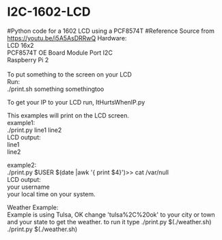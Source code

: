 # I2C-1602-LCD
#Python code for a 1602 LCD using a PCF8574T
#Reference Source from https://youtu.be/i5A5AsDRRwQ
Hardware:<br>
LCD 16x2<br>
PCF8574T OE Board Module Port I2C<br>
Raspberry Pi 2<br>
<br>
To put something to the screen on your LCD<br>
Run:<br>
./print.sh something somethingtoo<br>

To get your IP to your LCD run, ItHurtsWhenIP.py<br>

This examples will print on the LCD screen.<br>
example1:<br>
./print.py line1 line2 <br>
LCD output:<br>
line1<br>
line2<br>


example2:<br>
./print.py $USER $(date |awk '{ print $4}')>> cat /var/null<br>
LCD output:<br>
your username<br>
your local time on your system.

Weather Example:<br>
Example is using Tulsa, OK
change 'tulsa%2C%20ok' to your city or town and your state to get the weather. to run it type ./print.py $(./weather.sh)
./print.py $(./weather.sh)

